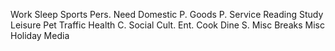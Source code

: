 Work
Sleep
Sports
Pers. Need
Domestic
P. Goods
P. Service
Reading
Study
Leisure
Pet
Traffic
Health C.
Social
Cult. Ent.
Cook Dine
S. Misc
Breaks
Misc
Holiday
Media
